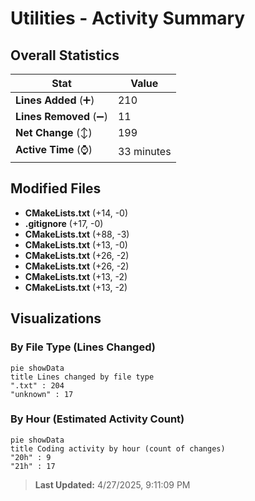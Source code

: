 # Utilities - Activity Summary 

## Overall Statistics

| Stat                   | Value                                                             |
| ---------------------- | ----------------------------------------------------------------- |
| **Lines Added** (➕)   | 210                                          |
| **Lines Removed** (➖) | 11                                        |
| **Net Change** (↕)    | 199                |
| **Active Time** (⌚)   | 33 minutes |


## Modified Files
- **CMakeLists.txt** (+14, -0)
- **.gitignore** (+17, -0)
- **CMakeLists.txt** (+88, -3)
- **CMakeLists.txt** (+13, -0)
- **CMakeLists.txt** (+26, -2)
- **CMakeLists.txt** (+26, -2)
- **CMakeLists.txt** (+13, -2)
- **CMakeLists.txt** (+13, -2)

## Visualizations

### By File Type (Lines Changed)

```mermaid
pie showData
title Lines changed by file type
".txt" : 204
"unknown" : 17
```

### By Hour (Estimated Activity Count)

```mermaid
pie showData
title Coding activity by hour (count of changes)
"20h" : 9
"21h" : 17
```


> **Last Updated:** 4/27/2025, 9:11:09 PM